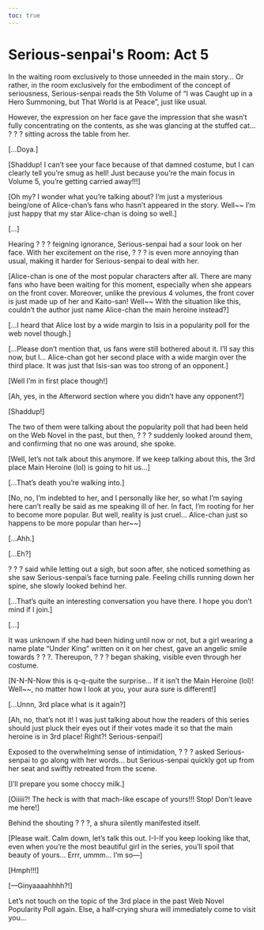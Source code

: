 ```yaml
---
toc: true
---
```


# Serious-senpai's Room: Act 5

In the waiting room exclusively to those unneeded in the main story... Or
rather, in the room exclusively for the embodiment of the concept of
seriousness, Serious-senpai reads the 5th Volume of “I was Caught up in a Hero
Summoning, but That World is at Peace”, just like usual.

However, the expression on her face gave the impression that she wasn’t fully
concentrating on the contents, as she was glancing at the stuffed cat... ? ? ?
sitting across the table from her.

[...Doya.]

[Shaddup! I can’t see your face because of that damned costume, but I can
clearly tell you’re smug as hell! Just because you’re the main focus in Volume
5, you’re getting carried away!!!]

[Oh my? I wonder what you’re talking about? I’m just a mysterious being/one of
Alice-chan’s fans who hasn’t appeared in the story. Well\~\~ I’m just happy that
my star Alice-chan is doing so well.]

[...]

Hearing ? ? ? feigning ignorance, Serious-senpai had a sour look on her face.
With her excitement on the rise, ? ? ? is even more annoying than usual, making
it harder for Serious-senpai to deal with her.

[Alice-chan is one of the most popular characters after all. There are many fans
who have been waiting for this moment, especially when she appears on the front
cover. Moreover, unlike the previous 4 volumes, the front cover is just made up
of her and Kaito-san! Well\~\~ With the situation like this, couldn’t the author
just name Alice-chan the main heroine instead?]

[...I heard that Alice lost by a wide margin to Isis in a popularity poll for
the web novel though.]

[...Please don’t mention that, us fans were still bothered about it. I’ll say
this now, but I... Alice-chan got her second place with a wide margin over the
third place. It was just that Isis-san was too strong of an opponent.]

[Well I’m in first place though!]

[Ah, yes, in the Afterword section where you didn’t have any opponent?]

[Shaddup!]

The two of them were talking about the popularity poll that had been held on the
Web Novel in the past, but then, ? ? ? suddenly looked around them, and
confirming that no one was around, she spoke.

[Well, let’s not talk about this anymore. If we keep talking about this, the 3rd
place Main Heroine (lol) is going to hit us...]

[...That’s death you’re walking into.]

[No, no, I’m indebted to her, and I personally like her, so what I’m saying here
can’t really be said as me speaking ill of her. In fact, I’m rooting for her to
become more popular. But well, reality is just cruel... Alice-chan just so
happens to be more popular than her\~\~]

[...Ahh.]

[...Eh?]

? ? ? said while letting out a sigh, but soon after, she noticed something as
she saw Serious-senpai’s face turning pale. Feeling chills running down her
spine, she slowly looked behind her.

[...That’s quite an interesting conversation you have there. I hope you don’t
mind if I join.]

[...]

It was unknown if she had been hiding until now or not, but a girl wearing a
name plate “Under King” written on it on her chest, gave an angelic smile
towards ? ? ?. Thereupon, ? ? ? began shaking, visible even through her costume.

[N-N-N-Now this is q-q-quite the surprise... If it isn’t the Main Heroine (lol)!
Well\~\~, no matter how I look at you, your aura sure is different!]

[...Unnn, 3rd place what is it again?]

[Ah, no, that’s not it! I was just talking about how the readers of this series
should just pluck their eyes out if their votes made it so that the main heroine
is in 3rd place! Right?! Serious-senpai!]

Exposed to the overwhelming sense of intimidation, ? ? ? asked Serious-senpai to
go along with her words... but Serious-senpai quickly got up from her seat and
swiftly retreated from the scene.

[I’ll prepare you some choccy milk.]

[Oiiiii?! The heck is with that mach-like escape of yours!!! Stop! Don’t leave
me here!]

Behind the shouting ? ? ?, a shura silently manifested itself.

[Please wait. Calm down, let’s talk this out. I-I-If you keep looking like that,
even when you’re the most beautiful girl in the series, you’ll spoil that beauty
of yours... Errr, ummm... I’m so—]

[Hmph!!!]

[—Ginyaaaahhhh?!]

Let’s not touch on the topic of the 3rd place in the past Web Novel Popularity
Poll again. Else, a half-crying shura will immediately come to visit you...
